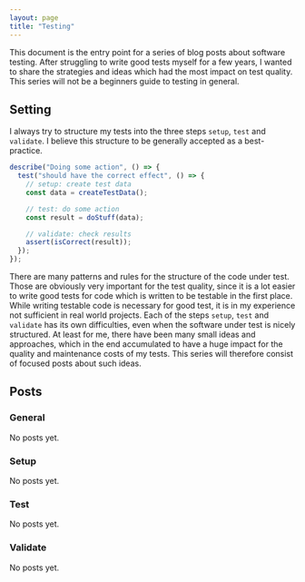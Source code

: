 ```yaml
---
layout: page
title: "Testing"
---
```


This document is the entry point for a series of blog posts about software testing.
After struggling to write good tests myself for a few years, I wanted to share the strategies and ideas
which had the most impact on test quality.
This series will not be a beginners guide to testing in general.

## Setting

I always try to structure my tests into the three steps `setup`, `test` and `validate`.
I believe this structure to be generally accepted as a best-practice.

```js
describe("Doing some action", () => {
  test("should have the correct effect", () => {
    // setup: create test data
    const data = createTestData();

    // test: do some action
    const result = doStuff(data);

    // validate: check results
    assert(isCorrect(result));
  });
});
```

There are many patterns and rules for the structure of the code under test.
Those are obviously very important for the test quality,
since it is a lot easier to write good tests for code which is written to be testable in the first place.
While writing testable code is necessary for good test, it is in my experience not sufficient in real world projects.
Each of the steps `setup`, `test` and `validate` has its own difficulties, even when the software
under test is nicely structured.
At least for me, there have been many small ideas and approaches, which in the end accumulated to have a huge impact
for the quality and maintenance costs of my tests.
This series will therefore consist of focused posts about such ideas.

## Posts

### General

No posts yet.

### Setup

No posts yet.

### Test

No posts yet.

### Validate

No posts yet.
